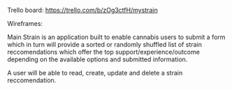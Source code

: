 Trello board:
https://trello.com/b/zOg3ctfH/mystrain

Wireframes:

Main Strain is an application built to enable cannabis users to submit a form
which in turn will provide a sorted or randomly shuffled list of strain reccomendations which offer the top support/experience/outcome depending on the available options and submitted information. 

A user will be able to read, create, update and delete a strain reccomendation.

